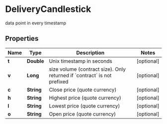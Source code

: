 

# DeliveryCandlestick

data point in every timestamp
## Properties

Name | Type | Description | Notes
------------ | ------------- | ------------- | -------------
**t** | **Double** | Unix timestamp in seconds |  [optional]
**v** | **Long** | size volume (contract size). Only returned if &#x60;contract&#x60; is not prefixed |  [optional]
**c** | **String** | Close price (quote currency) |  [optional]
**h** | **String** | Highest price (quote currency) |  [optional]
**l** | **String** | Lowest price (quote currency) |  [optional]
**o** | **String** | Open price (quote currency) |  [optional]



